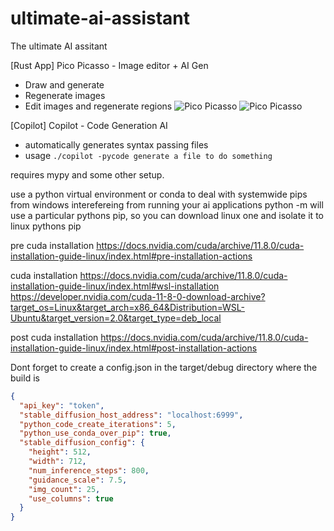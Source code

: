 # ultimate-ai-assistant
The ultimate AI assitant

[Rust App]
Pico Picasso - Image editor + AI Gen
* Draw and generate
* Regenerate images
* Edit images and regenerate regions
![Pico Picasso](https://cdn.discordapp.com/attachments/1051535103223930984/1118021969200296016/image.png)
![Pico Picasso](https://cdn.discordapp.com/attachments/1112415182975676497/1118063562926071808/image.png)

[Copilot]
Copilot - Code Generation AI
* automatically generates syntax passing files
* usage  ```./copilot -pycode generate a file to do something```

requires mypy and some other setup.

use a python virtual environment or conda to deal with systemwide pips from windows interefereing from running your ai applications
python -m will use a particular pythons pip, so you can download linux one and isolate it to linux pythons pip

pre cuda installation
https://docs.nvidia.com/cuda/archive/11.8.0/cuda-installation-guide-linux/index.html#pre-installation-actions

cuda installation
https://docs.nvidia.com/cuda/archive/11.8.0/cuda-installation-guide-linux/index.html#wsl-installation
https://developer.nvidia.com/cuda-11-8-0-download-archive?target_os=Linux&target_arch=x86_64&Distribution=WSL-Ubuntu&target_version=2.0&target_type=deb_local

post cuda installation
https://docs.nvidia.com/cuda/archive/11.8.0/cuda-installation-guide-linux/index.html#post-installation-actions

Dont forget to create a config.json in the target/debug directory where the build is
```json
{
  "api_key": "token",
  "stable_diffusion_host_address": "localhost:6999",
  "python_code_create_iterations": 5,
  "python_use_conda_over_pip": true,
  "stable_diffusion_config": {
    "height": 512,
    "width": 712,
    "num_inference_steps": 800,
    "guidance_scale": 7.5,
    "img_count": 25,
    "use_columns": true
  }
}
```